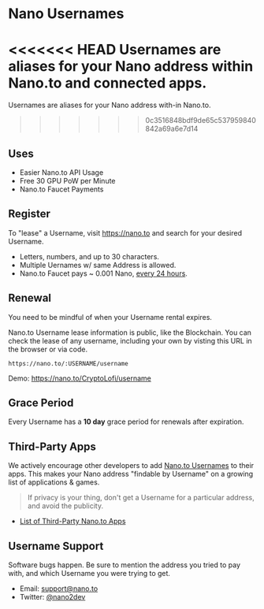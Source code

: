 # Nano Usernames

<<<<<<< HEAD
Usernames are aliases for your Nano address within Nano.to and connected apps.
=======
Usernames are aliases for your Nano address with-in Nano.to.
>>>>>>> 0c3516848bdf9de65c537959840842a69a6e7d14

## Uses

- Easier Nano.to API Usage
- Free 30 GPU PoW per Minute
- Nano.to Faucet Payments

## Register

To "lease" a Username, visit https://nano.to and search for your desired Username. 

- Letters, numbers, and up to 30 characters.
- Multiple Uernames w/ same Address is allowed.
- Nano.to Faucet pays ~ 0.001 Nano, [every 24 hours](/faucet). 

## Renewal

You need to be mindful of when your Username rental expires. 

Nano.to Username lease information is public, like the Blockchain. You can check the lease of any username, including your own by visting this URL in the browser or via code.

```text
https://nano.to/:USERNAME/username
```

Demo: https://nano.to/CryptoLofi/username

## Grace Period

Every Username has a **10 day** grace period for renewals after expiration.

## Third-Party Apps

We actively encourage other developers to add [Nano.to Usernames](/username-advanced) to their apps. This makes your Nano address "findable by Username" on a growing list of applications & games. 

> If privacy is your thing, don't get a Username for a particular address, and avoid the publicity.

- [List of Third-Party Nano.to Apps](/nano-apps)

## Username Support

Software bugs happen. Be sure to mention the address you tried to pay with, and which Username you were trying to get. 

- Email: support@nano.to
- Twitter: [@nano2dev](https://twitter.com/nano2dev)
